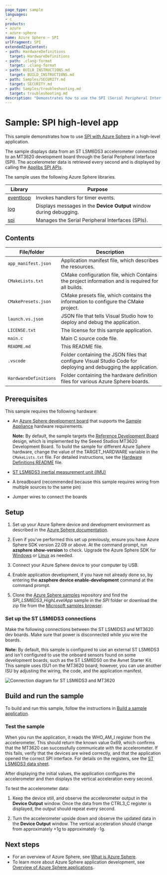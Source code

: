 ```yaml
---
page_type: sample
languages:
- c
products:
- azure
- azure-sphere
name: Azure Sphere – SPI
urlFragment: SPI
extendedZipContent:
- path: HardwareDefinitions
  target: HardwareDefinitions
- path: .clang-format
  target: .clang-format
- path: BUILD_INSTRUCTIONS.md
  target: BUILD_INSTRUCTIONS.md
- path: Samples/SECURITY.md
  target: SECURITY.md
- path: Samples/troubleshooting.md
  target: troubleshooting.md
description: "Demonstrates how to use the SPI (Serial Peripheral Interface) with Azure Sphere in a high-level application."
---
```


# Sample: SPI high-level app

This sample demonstrates how to use [SPI with Azure Sphere](https://learn.microsoft.com/azure-sphere/app-development/spi) in a high-level application.

The sample displays data from an ST LSM6DS3 accelerometer connected to an MT3620 development board through the Serial Peripheral Interface (SPI). The accelerometer data is retrieved every second and is displayed by calling the [Applibs SPI APIs](https://learn.microsoft.com/azure-sphere/reference/applibs-reference/applibs-spi/spi-overview).

The sample uses the following Azure Sphere libraries.

| Library   | Purpose |
|-----------|---------|
| [eventloop](https://learn.microsoft.com/azure-sphere/reference/applibs-reference/applibs-eventloop/eventloop-overview) | Invokes handlers for timer events. |
| [log](https://learn.microsoft.com/azure-sphere/reference/applibs-reference/applibs-log/log-overview) |  Displays messages in the **Device Output** window during debugging. |
| [spi](https://learn.microsoft.com/azure-sphere/reference/applibs-reference/applibs-spi/spi-overview) | Manages the Serial Peripheral Interfaces (SPIs). |

## Contents

| File/folder           | Description |
|-----------------------|-------------|
| `app_manifest.json`   | Application manifest file, which describes the resources. |
| `CMakeLists.txt`      | CMake configuration file, which Contains the project information and is required for all builds. |
| `CMakePresets.json`   | CMake presets file, which contains the information to configure the CMake project. |
| `launch.vs.json`      | JSON file that tells Visual Studio how to deploy and debug the application. |
| `LICENSE.txt`         | The license for this sample application. |
| `main.c`              | Main C source code file. |
| `README.md`           | This README file. |
| `.vscode`             | Folder containing the JSON files that configure Visual Studio Code for deploying and debugging the application. |
| `HardwareDefinitions` | Folder containing the hardware definition files for various Azure Sphere boards. |

## Prerequisites

This sample requires the following hardware:

- An [Azure Sphere development board](https://aka.ms/azurespheredevkits) that supports the [Sample Appliance](../../../HardwareDefinitions) hardware requirements.

   **Note:** By default, the sample targets the [Reference Development Board](https://learn.microsoft.com/azure-sphere/hardware/mt3620-reference-board-design) design, which is implemented by the Seeed Studios MT3620 Development Board. To build the sample for different Azure Sphere hardware, change the value of the TARGET_HARDWARE variable in the `CMakeLists.txt` file. For detailed instructions, see the [Hardware Definitions README](../../../HardwareDefinitions/README.md) file.

- [ST LSM6DS3 inertial measurement unit (IMU)](https://www.mouser.co.uk/datasheet/2/389/dm00133076-1798402.pdf)
- A breadboard (recommended because this sample requires wiring from multiple sources to the same pin)
- Jumper wires to connect the boards

## Setup

1. Set up your Azure Sphere device and development environment as described in the [Azure Sphere documentation](https://learn.microsoft.com/azure-sphere/install/overview).
1. Even if you've performed this set up previously, ensure you have Azure Sphere SDK version 22.09 or above. At the command prompt, run **azsphere show-version** to check. Upgrade the Azure Sphere SDK for [Windows](https://learn.microsoft.com/azure-sphere/install/install-sdk) or [Linux](https://learn.microsoft.com/azure-sphere/install/install-sdk-linux) as needed.
1. Connect your Azure Sphere device to your computer by USB.
1. Enable application development, if you have not already done so, by entering the **azsphere device enable-development** command at the command prompt.

1. Clone the [Azure Sphere samples](https://github.com/Azure/azure-sphere-samples) repository and find the *SPI_LSM6DS3_HighLevelApp* sample in the *SPI* folder or download the zip file from the [Microsoft samples browser](https://learn.microsoft.com/samples/azure/azure-sphere-samples/spi/).

### Set up the ST LSM6DS3 connections

Make the following connections between the ST LSM6DS3 and MT3620 dev boards. Make sure that power is disconnected while you wire the boards.

**Note:** By default, this sample is configured to use an external ST LSM6DS3 and isn't configured to use the onboard sensors found on some development boards, such as the ST LSM6DS0 on the Avnet Starter Kit. This sample uses ISU1 on the MT3620 board; however, you can use another ISU by adjusting the wiring, the code, and the application manifest.

![Connection diagram for ST LSM6DS3 and MT3620](./media/spiwiring.png)

## Build and run the sample

To build and run this sample, follow the instructions in [Build a sample application](../../../BUILD_INSTRUCTIONS.md).

### Test the sample

When you run the application, it reads the WHO_AM_I register from the accelerometer. This should return the known value 0x69, which confirms that the MT3620 can successfully communicate with the accelerometer. If this fails, verify that the devices are wired correctly, and that the application opened the correct SPI interface. For details on the registers, see the [ST LSM6DS3 data sheet](https://www.mouser.co.uk/datasheet/2/389/dm00133076-1798402.pdf).

After displaying the initial values, the application configures the accelerometer and then displays the vertical acceleration every second.

To test the accelerometer data:

1. Keep the device still, and observe the accelerometer output in the **Device Output** window. Once the data from the CTRL3_C register is displayed, the output should repeat every second.

1. Turn the accelerometer upside down and observe the updated data in the **Device Output** window. The vertical acceleration should change from approximately +1g to approximately -1g.

## Next steps

- For an overview of Azure Sphere, see [What is Azure Sphere](https://learn.microsoft.com/azure-sphere/product-overview/what-is-azure-sphere).
- To learn more about Azure Sphere application development, see [Overview of Azure Sphere applications](https://learn.microsoft.com/azure-sphere/app-development/applications-overview).
